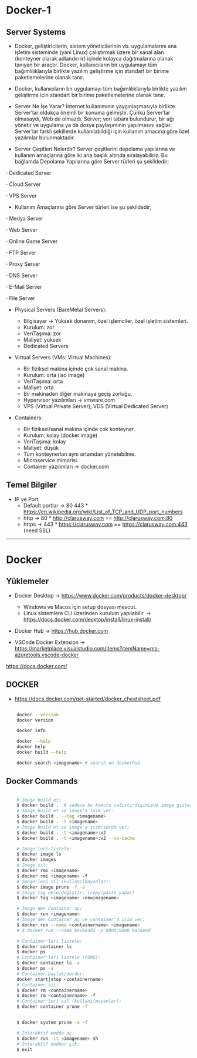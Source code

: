 # Docker-1

## Server Systems

- Docker, geliştiricilerin, sistem yöneticilerinin vb. uygulamalarını ana işletim sisteminde (yani Linux) çalıştırmak üzere bir sanal alan (konteyner olarak adlandırılır) içinde kolayca dağıtmalarına olanak tanıyan bir araçtır. Docker, kullanıcıların bir uygulamayı tüm bağımlılıklarıyla birlikte yazılım geliştirme için standart bir birime paketlemelerine olanak tanır.

- Docker, kullanıcıların bir uygulamayı tüm bağımlılıklarıyla birlikte yazılım geliştirme için standart bir birime paketlemelerine olanak tanır.

- Server Ne İşe Yarar?
  İnternet kullanımının yaygınlaşmasıyla birlikte Server’lar oldukça önemli bir konuma gelmiştir. Çünkü Server’lar olmasaydı, Web de olmazdı. Server; veri tabanı bulundurur, bir ağı yönetir ve uygulama ya da dosya paylaşımının yapılmasını sağlar. Server’lar farklı şekillerde kullanılabildiği için kullanım amacına göre özel yazılımlar bulunmaktadır.

- Server Çeşitleri Nelerdir?
  Server çeşitlerini depolama yapılarına ve kullanım amaçlarına göre iki ana başlık altında sıralayabiliriz. Bu bağlamda Depolama Yapılarına göre Server türleri şu şekildedir;

· Dedicated Server

· Cloud Server

· VPS Server

- Kullanım Amaçlarına göre Server türleri ise şu şekildedir;

· Medya Server

· Web Server

· Online Game Server

· FTP Server

· Proxy Server

· DNS Server

· E-Mail Server

· File Server


- Physical Servers (BareMetal Servers):

  - Bilgisayar -> Yüksek donanım, özel işlemciler, özel işletim sistemleri.
  - Kurulum: zor
  - VeriTaşıma: zor
  - Maliyet: yüksek
  - Dedicated Servers

- Virtual Servers (VMs: Virtual Machines):

  - Bir fiziksel makina içinde çok sanal makina.
  - Kurulum: orta (iso image)
  - VeriTaşıma: orta
  - Maliyet: orta
  - Bir makinaden diğer makinaya geçiş zorluğu.
  - Hypervisor yazılımları -> vmware.com
  - VPS (Virtual Private Server), VDS (Virtual Dedicated Server)

- Containers:
  - Bir fiziksel/sanal makina içinde çok konteyner.
  - Kurulum: kolay (docker image)
  - VeriTaşıma: kolay
  - Maliyet: düşük
  - Tüm konteynerları aynı ortamdan yönetebilme.
  - Microservice mimarisi.
  - Container yazılımları -> docker.com

## Temel Bilgiler

- IP ve Port:
  - Default portlar -> 80 443 \* <https://en.wikipedia.org/wiki/List_of_TCP_and_UDP_port_numbers>
  - http -> 80 \* <http://clarusway.com> == <http://clarusway.com:80>
  - https -> 443 \* <https://clarusway.com> == <https://clarusway.com:443> (need SSL)

---

# Docker

## Yüklemeler

- Docker Desktop -> <https://www.docker.com/products/docker-desktop/>

  - Windows ve Macos için setup dosyası mevcut.
  - Linux sistemlere CLI üzerinden kurulum yapılabilir. -> <https://docs.docker.com/desktop/install/linux-install/>

- Docker Hub -> <https://hub.docker.com>

- VSCode Docker Extension -> <https://marketplace.visualstudio.com/items?itemName=ms-azuretools.vscode-docker>

https://docs.docker.com/

## DOCKER

- <https://docs.docker.com/get-started/docker_cheatsheet.pdf>

```sh

    docker --version
    docker version

    docker info

    docker --help
    docker help
    docker build --help

    docker search <imagename> # search on dockerhub

```

## Docker Commands

```sh

    # Image build et:
    $ docker build .  # sadece bu komutu calistirdiginizda image gizler
    # Image build et ve image'a isim ver:
    $ docker build . --tag <imagename>
    $ docker build . -t <imagename>
    # Image build et ve image'a isim:sürüm ver:
    $ docker build . -t <imagename>:v2
    $ docker build . -t <imagename>:v2 --no-cache

    # Image'leri listele:
    $ docker image ls
    $ docker images
    # Image sil:
    $ docker rmi <imagename>
    $ docker rmi <imagename> -f
    # Image'leri sil (kullanılmayanlar):
    $ docker image prune -f -a
    # Image tag ekle/değiştir: (copy/paste yapar)
    $ docker tag <imagename> <newimagename>

    # Image'den Container aç:
    $ docker run <imagename>
    # Image'den Container aç ve container'a isim ver:
    $ docker run --name <containername> <imagename>
    # $ docker run --name backend2 -p 8000:8000 backend  

    # Container'leri listele:
    $ docker container ls
    $ docker ps
    # Container'leri listele (tümü):
    $ docker container ls -a
    $ docker ps -a
    # Container başlat/durdur:
    docker start|stop <containername>
    # Container sil:
    $ docker rm <containername>
    $ docker rm <containername> -f
    # Container'leri sil (kullanılmayanlar):
    $ docker container prune -f


    $ docker system prune -a -f

    # Interaktif modda aç:
    $ docker run -it <imagename> sh
    # Interaktif moddan çık:
    $ exit

```
